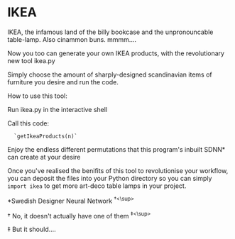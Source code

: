 IKEA
====

IKEA, the infamous land of the billy bookcase and the unpronouncable table-lamp. Also cinammon buns. mmmm....

Now you too can generate your own IKEA products, with the revolutionary new tool ikea.py

Simply choose the amount of sharply-designed scandinavian items of furniture you desire and run the code.

How to use this tool:

   Run ikea.py in the interactive shell
   
   Call this code:
   
      `getIkeaProducts(n)`
   
   Enjoy the endless different permutations that this program's inbuilt SDNN* can create at your desire

Once you've realised the benifits of this tool to revolutionise your workflow, you can deposit the files into your Python directory so you can simply `import ikea` to get more art-deco table lamps in your project.


\*Swedish Designer Neural Network <sup>†<\sup>

† No, it doesn't actually have one of them <sup>‡<\sup>

‡ But it should....
